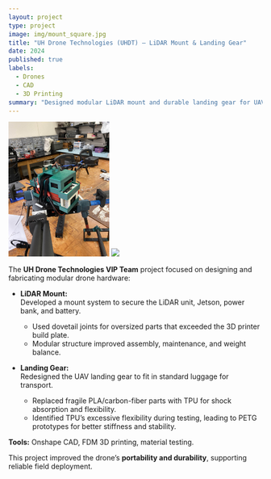 ```yaml
---
layout: project
type: project
image: img/mount_square.jpg
title: "UH Drone Technologies (UHDT) — LiDAR Mount & Landing Gear"
date: 2024
published: true
labels:
  - Drones
  - CAD
  - 3D Printing
summary: "Designed modular LiDAR mount and durable landing gear for UAV systems, improving assembly, transport, and robustness."
---
```


<div class="text-center p-4">
  <img width="200px" src="../img/mount.jpg" class="img-thumbnail" >
  <img width="200px" src="../img/UHDT_battery_mount.png" class="img-thumbnail" >
</div>

The **UH Drone Technologies VIP Team** project focused on designing and fabricating modular drone hardware:  

- **LiDAR Mount:**  
  Developed a mount system to secure the LiDAR unit, Jetson, power bank, and battery.  
  - Used dovetail joints for oversized parts that exceeded the 3D printer build plate.  
  - Modular structure improved assembly, maintenance, and weight balance.  

- **Landing Gear:**  
  Redesigned the UAV landing gear to fit in standard luggage for transport.  
  - Replaced fragile PLA/carbon-fiber parts with TPU for shock absorption and flexibility.  
  - Identified TPU’s excessive flexibility during testing, leading to PETG prototypes for better stiffness and stability.  

**Tools:** Onshape CAD, FDM 3D printing, material testing.  

This project improved the drone’s **portability and durability**, supporting reliable field deployment.

